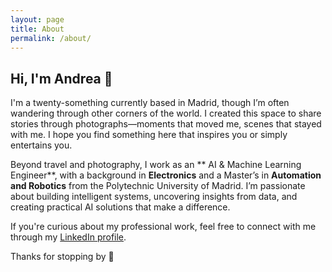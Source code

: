 ```yaml
---
layout: page
title: About
permalink: /about/
---
```


## Hi, I'm Andrea 🌷

I'm a twenty-something currently based in Madrid, though I’m often wandering through other corners of the world. I created this space to share stories through photographs—moments that moved me, scenes that stayed with me. I hope you find something here that inspires you or simply entertains you.

Beyond travel and photography, I work as an ** AI & Machine Learning Engineer**, with a background in **Electronics** and a Master’s in **Automation and Robotics** from the Polytechnic University of Madrid. I’m passionate about building intelligent systems, uncovering insights from data, and creating practical AI solutions that make a difference.

If you're curious about my professional work, feel free to connect with me through my <a href="https://www.linkedin.com/in/andreafontalvo/" target="_blank" rel="noopener noreferrer">LinkedIn profile</a>.

Thanks for stopping by 🤍
